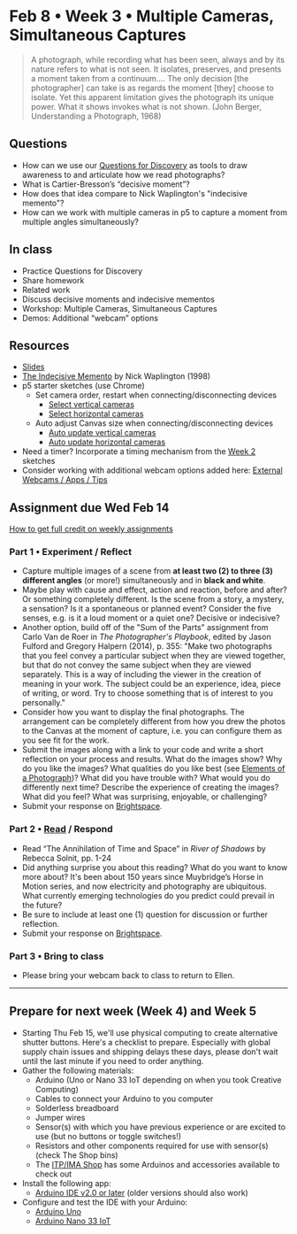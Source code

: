 # Feb 8 • Week 3 • Multiple Cameras, Simultaneous Captures

> A photograph, while recording what has been seen, always and by its nature
> refers to what is not seen. It isolates, preserves, and presents a moment
> taken from a continuum…. The only decision [the photographer] can take is as
> regards the moment [they] choose to isolate. Yet this apparent limitation
> gives the photograph its unique power. What it shows invokes what is not
> shown. (John Berger, Understanding a Photograph, 1968)

## Questions

- How can we use our [Questions for
  Discovery](https://github.com/ellennickles/xphoto-s24/blob/main/resources/questions-for-discovery.md)
  as tools to draw awareness to and articulate how we read photographs?
- What is Cartier-Bresson’s “decisive moment”?
- How does that idea compare to Nick Waplington's "indecisive memento"?
- How can we work with multiple cameras in p5 to capture a moment from
  multiple angles simultaneously?

## In class

- Practice Questions for Discovery
- Share homework
- Related work
- Discuss decisive moments and indecisive mementos
- Workshop: Multiple Cameras, Simultaneous Captures
- Demos: Additional “webcam” options

## Resources

- [Slides](https://drive.google.com/drive/folders/1qIvZPNF94dAizOjOpymky5bexo8bdELj?usp=drive_link)
- [The Indecisive
  Memento](https://drive.google.com/drive/folders/1qIvZPNF94dAizOjOpymky5bexo8bdELj?usp=drive_link)
  by Nick Waplington (1998)
- p5 starter sketches (use Chrome)
  - Set camera order, restart when connecting/disconnecting devices
    - [Select vertical
      cameras](https://editor.p5js.org/enickles/sketches/xGmgCeDcO)
    - [Select horizontal
      cameras](https://editor.p5js.org/enickles/sketches/C1xb3_lFN)
  - Auto adjust Canvas size when connecting/disconnecting devices
    - [Auto update vertical
      cameras](https://editor.p5js.org/enickles/sketches/XHRJddgHQ)
    - [Auto update horizontal
      cameras](https://editor.p5js.org/enickles/sketches/PPynfJg9p)
- Need a timer? Incorporate a timing mechanism from the [Week
   2](https://github.com/ellennickles/xphoto-s24/tree/main/week2#resources)
   sketches
- Consider working with additional webcam options added here: [External Webcams
   / Apps / Tips](https://tinyurl.com/externalwebcams)

## Assignment due Wed Feb 14

[How to get full credit on weekly
assignments](https://github.com/ellennickles/xphoto-s24/tree/main#assessment-and-evaluation)

### Part 1 • Experiment / Reflect

- Capture multiple images of a scene from **at least two (2) to three (3)
  different angles** (or more!) simultaneously and in **black and white**.
- Maybe play with cause and effect, action and reaction, before and after? Or
  something completely different. Is the scene from a story, a mystery, a
  sensation? Is it a spontaneous or planned event? Consider the five senses,
  e.g. is it a loud moment or a quiet one? Decisive or indecisive?
- Another option, build off of the "Sum of the Parts" assignment from
  Carlo Van de Roer in *The Photographer's Playbook*, edited by Jason Fulford and
  Gregory Halpern (2014), p. 355: "Make two photographs that you feel convey a
  particular subject when they are viewed together, but that do not convey the
  same subject when they are viewed separately. This is a way of including the
  viewer in the creation of meaning in your work. The subject could be an
  experience, idea, piece of writing, or word. Try to choose something that is
  of interest to you personally."
- Consider how you want to display the final photographs. The arrangement can be
  completely different from how you drew the photos to the Canvas at the moment
  of capture, i.e. you can configure them as you see fit for the work.
- Submit the images along with a link to your code and write a short
  reflection on your process and results. What do the images show? Why do you
  like the images? What qualities do you like best (see [Elements of a
  Photograph](https://github.com/ellennickles/xphoto-s24/blob/main/resources/photograph-elements.md))?
  What did you have trouble with? What would you do differently next time?
  Describe the experience of creating the images? What did you feel? What was
  surprising, enjoyable, or challenging?
- Submit your response on
  [Brightspace](https://brightspace.nyu.edu/d2l/home/344680).

### Part 2 • [Read](https://drive.google.com/drive/folders/1qIvZPNF94dAizOjOpymky5bexo8bdELj) / Respond

- Read “The Annihilation of Time and Space” in *River of Shadows* by Rebecca
  Solnit, pp. 1-24  
- Did anything surprise you about this reading? What do you want to know more
  about? It's been about 150 years since Muybridge’s Horse in Motion series, and
  now electricity and photography are ubiquitous. What currently emerging
  technologies do you predict could prevail in the future?
- Be sure to include at least one (1) question for discussion or further
  reflection.
- Submit your response on
  [Brightspace](https://brightspace.nyu.edu/d2l/home/344680).

### Part 3 • Bring to class

- Please bring your webcam back to class to return to Ellen.

___

## Prepare for next week (Week 4) and Week 5

- Starting Thu Feb 15, we'll use physical computing to create alternative
  shutter buttons. Here's a checklist to prepare. Especially with global supply
  chain issues and shipping delays these days, please don't wait until the last
  minute if you need to order anything.
- Gather the following materials:
  - Arduino (Uno or Nano 33 IoT depending on when you took Creative Computing)
  - Cables to connect your Arduino to you computer
  - Solderless breadboard
  - Jumper wires
  - Sensor(s) with which you have previous experience or are excited to use (but
    no buttons or toggle switches!)
  - Resistors and other components required for use with sensor(s) (check The
    Shop bins)
  - The [ITP/IMA Shop](https://shop.itp.io/) has some Arduinos and accessories
    available to check out
- Install the following app:
  - [Arduino IDE v2.0 or later](https://www.arduino.cc/en/software) (older
    versions should also work)
- Configure and test the IDE with your Arduino:
  - [Arduino
    Uno](https://docs.arduino.cc/software/ide-v1/tutorials/getting-started/cores/arduino-avr)
  - [Arduino Nano 33
    IoT](https://docs.arduino.cc/software/ide-v1/tutorials/getting-started/cores/arduino-samd)
